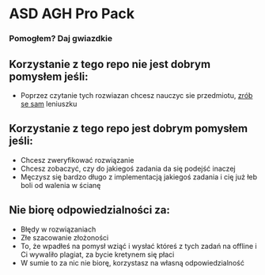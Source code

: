 # ASD AGH Pro Pack

### Pomogłem? Daj gwiazdkie

## Korzystanie z tego repo **nie jest** dobrym pomysłem jeśli:

- Poprzez czytanie tych rozwiazan chcesz nauczyc sie przedmiotu, [zrób se sam](https://www.youtube.com/watch?v=aHtEm9sxzYg) leniuszku


## Korzystanie z tego repo **jest** dobrym pomysłem jeśli:
- Chcesz zweryfikować rozwiązanie
- Chcesz zobaczyć, czy do jakiegoś zadania da się podejść inaczej
- Męczysz się bardzo długo z implementacją jakiegoś zadania i cię już łeb boli od walenia w ścianę


## Nie biorę odpowiedzialności za:
* Błędy w rozwiązaniach
* Złe szacowanie złożoności
* To, że wpadłeś na pomysł wziąć i wysłać któreś z tych zadań na offline i Ci wywaliło plagiat, za bycie kretynem się płaci
* W sumie to za nic nie biorę, korzystasz na własną odpowiedzialność